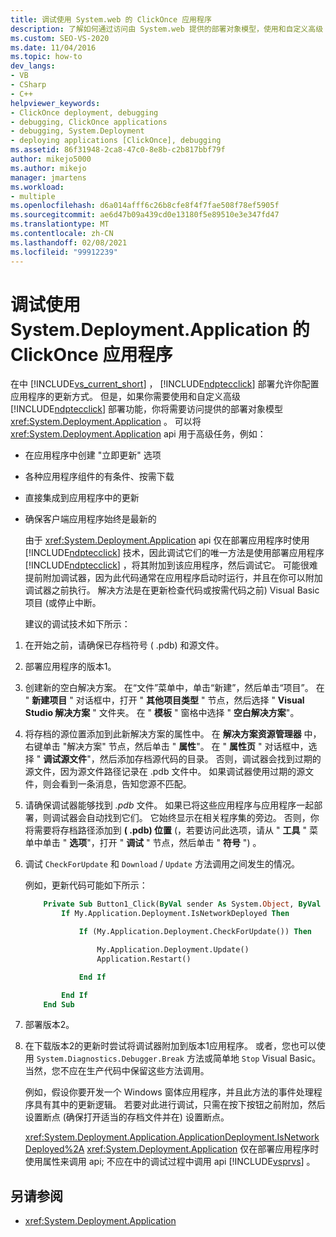 ```yaml
---
title: 调试使用 System.web 的 ClickOnce 应用程序
description: 了解如何通过访问由 System.web 提供的部署对象模型，使用和自定义高级 ClickOnce 部署功能。
ms.custom: SEO-VS-2020
ms.date: 11/04/2016
ms.topic: how-to
dev_langs:
- VB
- CSharp
- C++
helpviewer_keywords:
- ClickOnce deployment, debugging
- debugging, ClickOnce applications
- debugging, System.Deployment
- deploying applications [ClickOnce], debugging
ms.assetid: 86f31948-2ca8-47c0-8e8b-c2b817bbf79f
author: mikejo5000
ms.author: mikejo
manager: jmartens
ms.workload:
- multiple
ms.openlocfilehash: d6a014afff6c26b8cfe8f4f7fae508f78ef5905f
ms.sourcegitcommit: ae6d47b09a439cd0e13180f5e89510e3e347fd47
ms.translationtype: MT
ms.contentlocale: zh-CN
ms.lasthandoff: 02/08/2021
ms.locfileid: "99912239"
---
```

# <a name="debug-clickonce-applications-that-use-systemdeploymentapplication"></a>调试使用 System.Deployment.Application 的 ClickOnce 应用程序
在中 [!INCLUDE[vs_current_short](../code-quality/includes/vs_current_short_md.md)] ， [!INCLUDE[ndptecclick](../deployment/includes/ndptecclick_md.md)] 部署允许你配置应用程序的更新方式。 但是，如果你需要使用和自定义高级 [!INCLUDE[ndptecclick](../deployment/includes/ndptecclick_md.md)] 部署功能，你将需要访问提供的部署对象模型 <xref:System.Deployment.Application> 。 可以将 <xref:System.Deployment.Application> api 用于高级任务，例如：

- 在应用程序中创建 "立即更新" 选项

- 各种应用程序组件的有条件、按需下载

- 直接集成到应用程序中的更新

- 确保客户端应用程序始终是最新的

  由于 <xref:System.Deployment.Application> api 仅在部署应用程序时使用 [!INCLUDE[ndptecclick](../deployment/includes/ndptecclick_md.md)] 技术，因此调试它们的唯一方法是使用部署应用程序 [!INCLUDE[ndptecclick](../deployment/includes/ndptecclick_md.md)] ，将其附加到该应用程序，然后调试它。 可能很难提前附加调试器，因为此代码通常在应用程序启动时运行，并且在你可以附加调试器之前执行。 解决方法是在更新检查代码或按需代码之前) Visual Basic 项目 (或停止中断。

  建议的调试技术如下所示：

1. 在开始之前，请确保已存档符号 ( .pdb) 和源文件。

2. 部署应用程序的版本1。

3. 创建新的空白解决方案。 在“文件”菜单中，单击“新建”，然后单击“项目”。 在 " **新建项目** " 对话框中，打开 " **其他项目类型** " 节点，然后选择 " **Visual Studio 解决方案** " 文件夹。 在 " **模板** " 窗格中选择 " **空白解决方案**"。

4. 将存档的源位置添加到此新解决方案的属性中。 在 **解决方案资源管理器** 中，右键单击 "解决方案" 节点，然后单击 " **属性**"。 在 " **属性页** " 对话框中，选择 " **调试源文件**"，然后添加存档源代码的目录。 否则，调试器会找到过期的源文件，因为源文件路径记录在 .pdb 文件中。 如果调试器使用过期的源文件，则会看到一条消息，告知您源不匹配。

5. 请确保调试器能够找到 *.pdb* 文件。 如果已将这些应用程序与应用程序一起部署，则调试器会自动找到它们。 它始终显示在相关程序集的旁边。 否则，你将需要将存档路径添加到 **( .pdb) 位置** (，若要访问此选项，请从 " **工具** " 菜单中单击 " **选项**"，打开 " **调试** " 节点，然后单击 " **符号** ") 。

6. 调试 `CheckForUpdate` 和 `Download` / `Update` 方法调用之间发生的情况。

    例如，更新代码可能如下所示：

   ```vb
       Private Sub Button1_Click(ByVal sender As System.Object, ByVal e As System.EventArgs) Handles Button1.Click
           If My.Application.Deployment.IsNetworkDeployed Then

               If (My.Application.Deployment.CheckForUpdate()) Then

                   My.Application.Deployment.Update()
                   Application.Restart()

               End If

           End If
       End Sub
   ```

7. 部署版本2。

8. 在下载版本2的更新时尝试将调试器附加到版本1应用程序。 或者，您也可以使用 `System.Diagnostics.Debugger.Break` 方法或简单地 `Stop` Visual Basic。 当然，您不应在生产代码中保留这些方法调用。

    例如，假设你要开发一个 Windows 窗体应用程序，并且此方法的事件处理程序具有其中的更新逻辑。 若要对此进行调试，只需在按下按钮之前附加，然后设置断点 (确保打开适当的存档文件并在) 设置断点。

   <xref:System.Deployment.Application.ApplicationDeployment.IsNetworkDeployed%2A> <xref:System.Deployment.Application> 仅在部署应用程序时使用属性来调用 api; 不应在中的调试过程中调用 api [!INCLUDE[vsprvs](../code-quality/includes/vsprvs_md.md)] 。

## <a name="see-also"></a>另请参阅
- <xref:System.Deployment.Application>